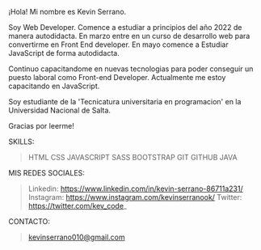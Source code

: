 ¡Hola! Mi nombre es Kevin Serrano.

Soy Web Developer.
Comence a estudiar a principios del año 2022 de manera autodidacta. En marzo entre en un curso de desarrollo web para convertirme en Front End developer. En mayo comence a Estudiar JavaScript de forma autodidacta.

Continuo capacitandome en nuevas tecnologias para poder conseguir un puesto laboral como Front-end Developer. Actualmente me estoy capacitando en JavaScript.

Soy estudiante de la 'Tecnicatura universitaria en programacion' en la Universidad Nacional de Salta.

Gracias por leerme!

SKILLS:
> HTML
> CSS
> JAVASCRIPT
> SASS
> BOOTSTRAP
> GIT
> GITHUB
> JAVA

MIS REDES SOCIALES: 
> Linkedin: https://www.linkedin.com/in/kevin-serrano-86711a231/
> Instagram: https://www.instagram.com/kevinserranook/
> Twitter: https://twitter.com/kev_code_

CONTACTO: 
> kevinserrano010@gmail.com
